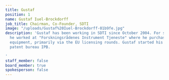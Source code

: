 ```yaml
---
title: Gustaf
position: 1
name: Gustaf Iuel-Brockdorff
job_title: Chairman, Co-Founder, SDTI
image: "/uploads/Gustaf%20Iuel-Brockdorff-01b9fe.jpg"
description: 'Gustaf has been working in SDTI since October 2004. For several years
  he worked at "Forskningsrådenes Instrument Tjeneste" where he purchased scientific
  equipment, primarily via the EU licensing rounds. Gustaf started his career at the
  patent bureau IPB.

'
staff_member: false
board_member: true
spokesperson: false
---
```


